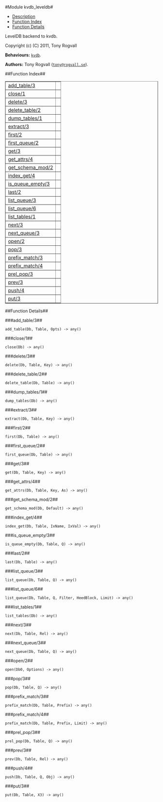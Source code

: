 

#Module kvdb_leveldb#
* [Description](#description)
* [Function Index](#index)
* [Function Details](#functions)



LevelDB backend to kvdb.



Copyright (c) (C) 2011, Tony Rogvall

__Behaviours:__ [`kvdb`](kvdb.md).

__Authors:__ Tony Rogvall ([`tony@rogvall.se`](mailto:tony@rogvall.se)).<a name="index"></a>

##Function Index##


<table width="100%" border="1" cellspacing="0" cellpadding="2" summary="function index"><tr><td valign="top"><a href="#add_table-3">add_table/3</a></td><td></td></tr><tr><td valign="top"><a href="#close-1">close/1</a></td><td></td></tr><tr><td valign="top"><a href="#delete-3">delete/3</a></td><td></td></tr><tr><td valign="top"><a href="#delete_table-2">delete_table/2</a></td><td></td></tr><tr><td valign="top"><a href="#dump_tables-1">dump_tables/1</a></td><td></td></tr><tr><td valign="top"><a href="#extract-3">extract/3</a></td><td></td></tr><tr><td valign="top"><a href="#first-2">first/2</a></td><td></td></tr><tr><td valign="top"><a href="#first_queue-2">first_queue/2</a></td><td></td></tr><tr><td valign="top"><a href="#get-3">get/3</a></td><td></td></tr><tr><td valign="top"><a href="#get_attrs-4">get_attrs/4</a></td><td></td></tr><tr><td valign="top"><a href="#get_schema_mod-2">get_schema_mod/2</a></td><td></td></tr><tr><td valign="top"><a href="#index_get-4">index_get/4</a></td><td></td></tr><tr><td valign="top"><a href="#is_queue_empty-3">is_queue_empty/3</a></td><td></td></tr><tr><td valign="top"><a href="#last-2">last/2</a></td><td></td></tr><tr><td valign="top"><a href="#list_queue-3">list_queue/3</a></td><td></td></tr><tr><td valign="top"><a href="#list_queue-6">list_queue/6</a></td><td></td></tr><tr><td valign="top"><a href="#list_tables-1">list_tables/1</a></td><td></td></tr><tr><td valign="top"><a href="#next-3">next/3</a></td><td></td></tr><tr><td valign="top"><a href="#next_queue-3">next_queue/3</a></td><td></td></tr><tr><td valign="top"><a href="#open-2">open/2</a></td><td></td></tr><tr><td valign="top"><a href="#pop-3">pop/3</a></td><td></td></tr><tr><td valign="top"><a href="#prefix_match-3">prefix_match/3</a></td><td></td></tr><tr><td valign="top"><a href="#prefix_match-4">prefix_match/4</a></td><td></td></tr><tr><td valign="top"><a href="#prel_pop-3">prel_pop/3</a></td><td></td></tr><tr><td valign="top"><a href="#prev-3">prev/3</a></td><td></td></tr><tr><td valign="top"><a href="#push-4">push/4</a></td><td></td></tr><tr><td valign="top"><a href="#put-3">put/3</a></td><td></td></tr></table>


<a name="functions"></a>

##Function Details##

<a name="add_table-3"></a>

###add_table/3##




`add_table(Db, Table, Opts) -> any()`

<a name="close-1"></a>

###close/1##




`close(Db) -> any()`

<a name="delete-3"></a>

###delete/3##




`delete(Db, Table, Key) -> any()`

<a name="delete_table-2"></a>

###delete_table/2##




`delete_table(Db, Table) -> any()`

<a name="dump_tables-1"></a>

###dump_tables/1##




`dump_tables(Db) -> any()`

<a name="extract-3"></a>

###extract/3##




`extract(Db, Table, Key) -> any()`

<a name="first-2"></a>

###first/2##




`first(Db, Table) -> any()`

<a name="first_queue-2"></a>

###first_queue/2##




`first_queue(Db, Table) -> any()`

<a name="get-3"></a>

###get/3##




`get(Db, Table, Key) -> any()`

<a name="get_attrs-4"></a>

###get_attrs/4##




`get_attrs(Db, Table, Key, As) -> any()`

<a name="get_schema_mod-2"></a>

###get_schema_mod/2##




`get_schema_mod(Db, Default) -> any()`

<a name="index_get-4"></a>

###index_get/4##




`index_get(Db, Table, IxName, IxVal) -> any()`

<a name="is_queue_empty-3"></a>

###is_queue_empty/3##




`is_queue_empty(Db, Table, Q) -> any()`

<a name="last-2"></a>

###last/2##




`last(Db, Table) -> any()`

<a name="list_queue-3"></a>

###list_queue/3##




`list_queue(Db, Table, Q) -> any()`

<a name="list_queue-6"></a>

###list_queue/6##




`list_queue(Db, Table, Q, Filter, HeedBlock, Limit) -> any()`

<a name="list_tables-1"></a>

###list_tables/1##




`list_tables(Db) -> any()`

<a name="next-3"></a>

###next/3##




`next(Db, Table, Rel) -> any()`

<a name="next_queue-3"></a>

###next_queue/3##




`next_queue(Db, Table, Q) -> any()`

<a name="open-2"></a>

###open/2##




`open(Db0, Options) -> any()`

<a name="pop-3"></a>

###pop/3##




`pop(Db, Table, Q) -> any()`

<a name="prefix_match-3"></a>

###prefix_match/3##




`prefix_match(Db, Table, Prefix) -> any()`

<a name="prefix_match-4"></a>

###prefix_match/4##




`prefix_match(Db, Table, Prefix, Limit) -> any()`

<a name="prel_pop-3"></a>

###prel_pop/3##




`prel_pop(Db, Table, Q) -> any()`

<a name="prev-3"></a>

###prev/3##




`prev(Db, Table, Rel) -> any()`

<a name="push-4"></a>

###push/4##




`push(Db, Table, Q, Obj) -> any()`

<a name="put-3"></a>

###put/3##




`put(Db, Table, X3) -> any()`

